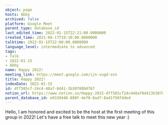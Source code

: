 ```yaml
---
object: page
hosts: Abby
archived: false
platform: Google Meet
parent_type: database_id
last_edited_time: 2022-01-15T22:21:00.0000000
created_time: 2021-08-17T19:10:00.0000000
talktime: 2022-01-15T22:00:00.0000000
language_level: intermediate to advanced
tags:
- Talk
- 2022-01-15
- Abby
name: Happy 2022!
meeting_link: https://meet.google.com/ijn-vugd-osn
title: Happy 2022!
indexDate: 2022-01-15
id: dff585cf-24c4-48a7-8d41-3b30708b0767
notion_url: https://www.notion.so/Happy-2022-dff585cf24c448a78d413b30708b0767
parent_database_id: e9339446-880f-4ef0-8ad7-8ad1f507dded
---
```


Hello, I am honored and excited to be the host at the first meeting of this group in 2022! Let's have a free talk to meet this new year :)





